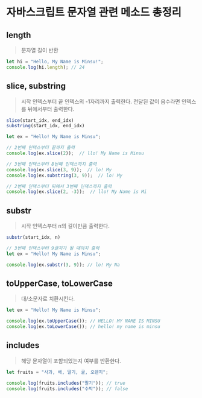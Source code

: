 # 자바스크립트 문자열 관련 메소드 총정리
 
## length
> 문자열 길이 반환
```js
let hi = "Hello, My Name is Minsu!";
console.log(hi.length); // 24
```

## slice, substring
> 시작 인덱스부터 끝 인덱스의 -1자리까지 출력한다. 전달된 값이 음수라면 인덱스를 뒤에서부터 출력한다.
```js
slice(start_idx, end_idx)
substring(start_idx, end_idx)
```

```js
let ex = "Hello! My Name is Minsu";

// 2번째 인덱스부터 끝까지 출력
console.log(ex.slice(2));  // llo! My Name is Minsu

// 3번째 인덱스부터 8번째 인덱스까지 출력
console.log(ex.slice(3, 9));  // lo! My  
console.log(ex.substring(3, 9));  // lo! My

// 2번째 인덱스부터 뒤에서 3번째 인덱스까지 출력
console.log(ex.slice(2, -3));  // llo! My Name is Mi
```

## substr
> 시작 인덱스부터 n의 길이만큼 출력한다.

```js
substr(start_idx, n)
```

```js
// 3번째 인덱스부터 9글자가 될 때까지 출력
let ex = "Hello! My Name is Minsu";

console.log(ex.substr(3, 9)); // lo! My Na
```

## toUpperCase, toLowerCase
> 대/소문자로 치환시킨다.

```js
let ex = "Hello! My Name is Minsu";

console.log(ex.toUpperCase()); // HELLO! MY NAME IS MINSU
console.log(ex.toLowerCase()); // hello! my name is minsu
```

## includes
> 해당 문자열이 포함되었는지 여부를 반환한다.

```js
let fruits = "사과, 배, 딸기, 귤, 오렌지";

console.log(fruits.includes("딸기")); // true
console.log(fruits.includes("수박")); // false
```
